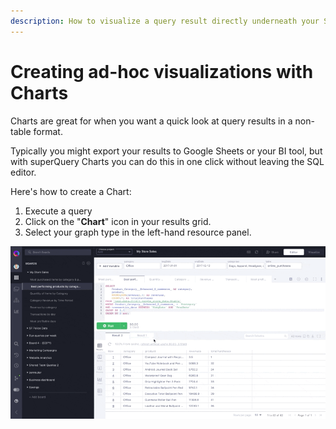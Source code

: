 ```yaml
---
description: How to visualize a query result directly underneath your SQL
---
```


# Creating ad-hoc visualizations with Charts

Charts are great for when you want a quick look at query results in a non-table format.

Typically you might export your results to Google Sheets or your BI tool, but with superQuery Charts you can do this in one click without leaving the SQL editor.

Here's how to create a Chart:

1. Execute a query
2. Click on the "**Chart**" icon in your results grid.
3. Select your graph type in the left-hand resource panel.

![](<../.gitbook/assets/ChartsSQ (2).gif>)
